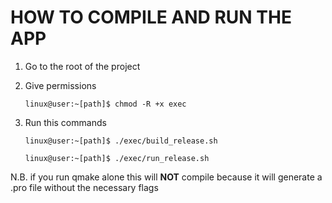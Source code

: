 # HOW TO COMPILE AND RUN THE APP

1. Go to the root of the project

2. Give permissions 
    ```
    linux@user:~[path]$ chmod -R +x exec
     ```

3. Run this commands

    ```
    linux@user:~[path]$ ./exec/build_release.sh
     ```
     ```
    linux@user:~[path]$ ./exec/run_release.sh
     ```

N.B. if you run qmake alone this will **NOT** compile because it will generate a .pro file without the necessary flags

    
